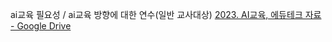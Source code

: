 ai교육 필요성 / ai교육 방향에 대한 연수(일반 교사대상)
[2023. AI교육, 에듀테크 자료 - Google Drive](https://drive.google.com/drive/folders/13vIq4nrmYe6WienGyRTTuculfk4Ivyzt)